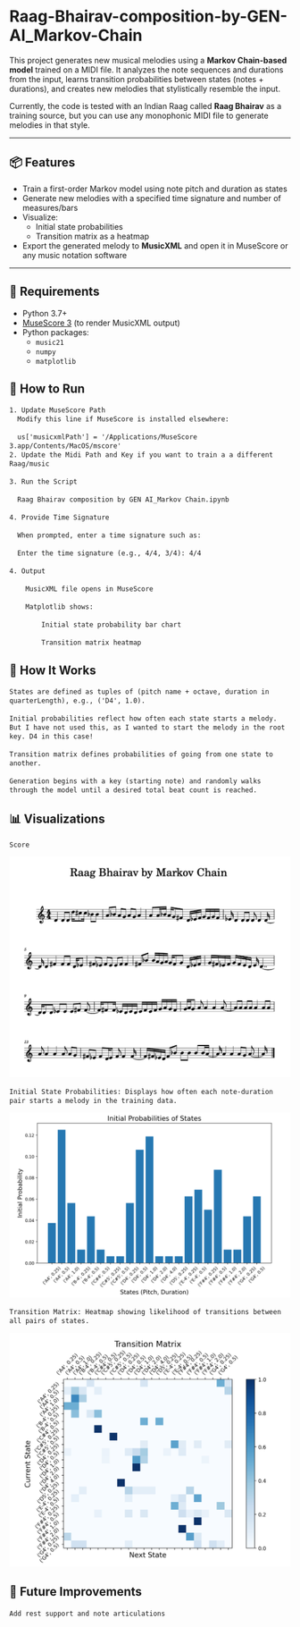 # Raag-Bhairav-composition-by-GEN-AI_Markov-Chain

This project generates new musical melodies using a **Markov Chain-based model** trained on a MIDI file. It analyzes the note sequences and durations from the input, learns transition probabilities between states (notes + durations), and creates new melodies that stylistically resemble the input. 

Currently, the code is tested with an Indian Raag called **Raag Bhairav** as a training source, but you can use any monophonic MIDI file to generate melodies in that style.

---

## 📦 Features

- Train a first-order Markov model using note pitch and duration as states
- Generate new melodies with a specified time signature and number of measures/bars
- Visualize:
  - Initial state probabilities
  - Transition matrix as a heatmap
- Export the generated melody to **MusicXML** and open it in MuseScore or any music notation software

---

## 🔧 Requirements

- Python 3.7+
- [MuseScore 3](https://musescore.org/) (to render MusicXML output)
- Python packages:
  - `music21`
  - `numpy`
  - `matplotlib`


## 🚀 How to Run

    1. Update MuseScore Path
      Modify this line if MuseScore is installed elsewhere:
  
      us['musicxmlPath'] = '/Applications/MuseScore 3.app/Contents/MacOS/mscore'
    2. Update the Midi Path and Key if you want to train a a different Raag/music

    3. Run the Script
  
      Raag Bhairav composition by GEN AI_Markov Chain.ipynb
      
    4. Provide Time Signature
      
      When prompted, enter a time signature such as:

      Enter the time signature (e.g., 4/4, 3/4): 4/4

    4. Output

        MusicXML file opens in MuseScore

        Matplotlib shows:

            Initial state probability bar chart

            Transition matrix heatmap

## 🎼 How It Works

    States are defined as tuples of (pitch name + octave, duration in quarterLength), e.g., ('D4', 1.0).

    Initial probabilities reflect how often each state starts a melody. But I have not used this, as I wanted to start the melody in the root key. D4 in this case!

    Transition matrix defines probabilities of going from one state to another.

    Generation begins with a key (starting note) and randomly walks through the model until a desired total beat count is reached.


## 📊 Visualizations
    Score
  ![Score](Assets/Score.png)
  
    Initial State Probabilities: Displays how often each note-duration pair starts a melody in the training data.
    
  ![Initial State Probabilities](Assets/Initial-probabilities.png)
    

    Transition Matrix: Heatmap showing likelihood of transitions between all pairs of states.
  ![Transition Matrix](Assets/Transition-matrix-map.png)
     
    

## 🧠 Future Improvements

    Add rest support and note articulations

